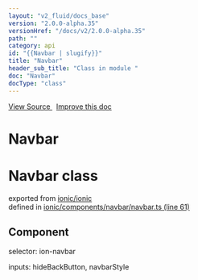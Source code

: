 ```yaml
---
layout: "v2_fluid/docs_base"
version: "2.0.0-alpha.35"
versionHref: "/docs/v2/2.0.0-alpha.35"
path: ""
category: api
id: "{{Navbar | slugify}}"
title: "Navbar"
header_sub_title: "Class in module "
doc: "Navbar"
docType: "class"
---
```



<div class="improve-docs">
  <a href='http://github.com/driftyco/ionic2/tree/master/ionic/components/navbar/navbar.ts#L60'>
    View Source
  </a>
  &nbsp;
  <a href='http://github.com/driftyco/ionic2/edit/master/ionic/components/navbar/navbar.ts#L60'>
    Improve this doc
  </a>
</div>




<h1 class="api-title">

  Navbar



</h1>







<h1 class="class export">Navbar <span class="type">class</span></h1>
<p class="module">exported from <a href='undefined'>ionic/ionic</a><br/>
defined in <a href="https://github.com/driftyco/ionic2/tree/master/ionic/components/navbar/navbar.ts#L61-L185">ionic/components/navbar/navbar.ts (line 61)</a>
</p>
<h2>Component</h2>
  <span>selector: ion-navbar</span>

  <span>inputs: hideBackButton, navbarStyle</span>



